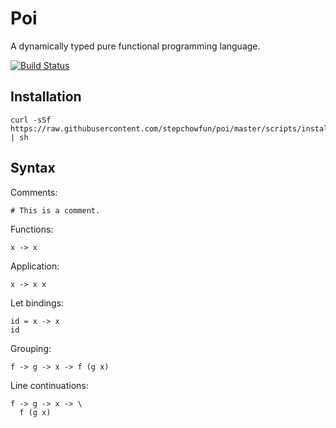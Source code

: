 # Poi

A dynamically typed pure functional programming language.

[![Build Status](https://travis-ci.org/stepchowfun/poi.svg?branch=master)](https://travis-ci.org/stepchowfun/poi)

## Installation

    curl -sSf https://raw.githubusercontent.com/stepchowfun/poi/master/scripts/install.sh | sh

## Syntax

Comments:

    # This is a comment.

Functions:

    x -> x

Application:

    x -> x x

Let bindings:

    id = x -> x
    id

Grouping:

    f -> g -> x -> f (g x)

Line continuations:

    f -> g -> x -> \
      f (g x)

